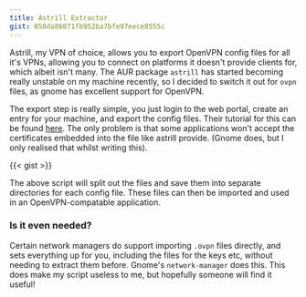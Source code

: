 ```yaml
---
title: Astrill Extractor
gist: 050da86871fb952ba7bfe97eece8555c
---
```


Astrill, my VPN of choice, allows you to export OpenVPN config files for all it's VPNs, allowing you to connect on platforms it doesn't provide clients for, which albeit isn't many. The AUR package `astrill` has started becoming really unstable on my machine recently, so I decided to switch it out for `ovpn` files, as gnome has excellent support for OpenVPN.

The export step is really simple, you just login to the web portal, create an entry for your machine, and export the config files. Their tutorial for this can be found [here](http://wiki.astrill.com/index.php/Astrill_Setup_Manual:How_to_configure_OpenVPN_with_Network_Manager_on_Linux). The only problem is that some applications won't accept the certificates embedded into the file like astrill provide. (Gnome does, but I only realised that whilst writing this).

{{< gist >}}

The above script will split out the files and save them into separate directories for each config file. These files can then be imported and used in an OpenVPN-compatable application.

### Is it even needed?
Certain network managers do support importing `.ovpn` files directly, and sets everything up for you, including the files for the keys etc, without needing to extract them before. Gnome's `network-manager` does this. This does make my script useless to me, but hopefully someone will find it useful!
